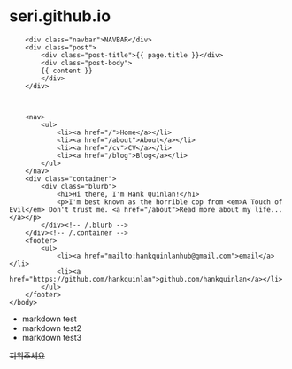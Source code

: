 # seri.github.io


<html>
	<head>
		<title>Hank Quinlan, Horrible Cop</title>
	</head>
	<body>
		
		<div class="navbar">NAVBAR</div>
		<div class="post">
		    <div class="post-title">{{ page.title }}</div>
		    <div class="post-body">
			{{ content }}
		    </div>
		</div>

		
		
		<nav>
    		<ul>
        		<li><a href="/">Home</a></li>
	        	<li><a href="/about">About</a></li>
        		<li><a href="/cv">CV</a></li>
        		<li><a href="/blog">Blog</a></li>
    		</ul>
		</nav>
		<div class="container">
    		<div class="blurb">
        		<h1>Hi there, I'm Hank Quinlan!</h1>
				<p>I'm best known as the horrible cop from <em>A Touch of Evil</em> Don't trust me. <a href="/about">Read more about my life...</a></p>
    		</div><!-- /.blurb -->
		</div><!-- /.container -->
		<footer>
    		<ul>
        		<li><a href="mailto:hankquinlanhub@gmail.com">email</a></li>
        		<li><a href="https://github.com/hankquinlan">github.com/hankquinlan</a></li>
			</ul>
		</footer>
	</body>
</html>

- markdown test
- markdown test2
- markdown test3

<del>지워주세요</del>
